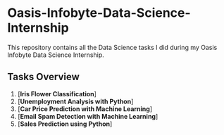 # Oasis-Infobyte-Data-Science-Internship

This repository contains all the Data Science tasks I did during my Oasis Infobyte Data Science Internship.

## Tasks Overview

1) [**Iris Flower Classification**]
2) [**Unemployment Analysis with Python**]
3) [**Car Price Prediction with Machine Learning**]
4) [**Email Spam Detection with Machine Learning**]
5) [**Sales Prediction using Python**]
